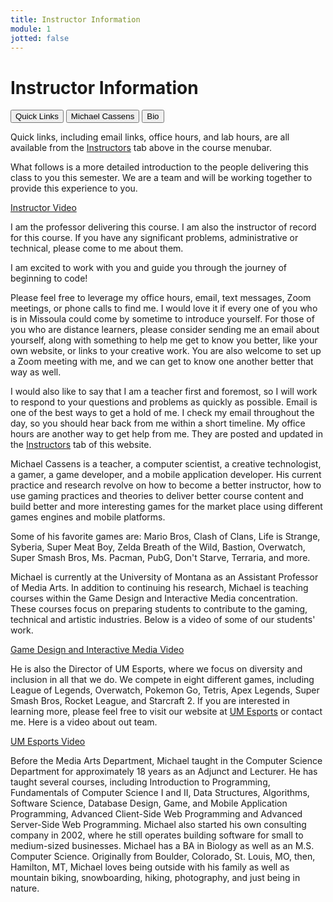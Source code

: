 ```yaml
---
title: Instructor Information
module: 1
jotted: false
---
```


# Instructor Information

<div class="tab">
  <button class="tablinks" onclick="openTab(event, 'Quick')">Quick Links</button>
  <button class="tablinks" onclick="openTab(event, 'Michael')">Michael Cassens</button>
  <button class="tablinks" onclick="openTab(event, 'Bio')">Bio</button>
</div>

<div id="Quick" class="tabcontent" style="display:block">
<p>Quick links, including email links, office hours, and lab hours, are all available from the <a href="https://montana-media-arts.github.io/120_CreativeCoding1-Fall2020/instructors/">Instructors</a> tab above in the course menubar.</p>
<p>What follows is a more detailed introduction to the people delivering this class to you this semester. We are a team and will be working together to provide this experience to you.</p>
<p><a href="//www.youtube.com/embed/oBF8X8CdVVU" data-lity>Instructor Video</a></p>
</div>

<div id="Michael" class="tabcontent">

<p>I am the professor delivering this course. I am also the instructor of record for this course. If you have any significant problems, administrative or technical, please come to me about them.</p>
<p>I am excited to work with you and guide you through the journey of beginning to code!</p>
<p>Please feel free to leverage my office hours, email, text messages, Zoom meetings, or phone calls to find me. I would love it if every one of you who is in Missoula could come by sometime to introduce yourself. For those of you who are distance learners, please consider sending me an email about yourself, along with something to help me get to know you better, like your own website, or links to your creative work.  You are also welcome to set up a Zoom meeting with me, and we can get to know one another better that way as well.</p>
<p>I would also like to say that I am a teacher first and foremost, so I will work to respond to your questions and problems as quickly as possible. Email is one of the best ways to get a hold of me. I check my email throughout the day, so you should hear back from me within a short timeline. My office hours are another way to get help from me. They are posted and updated in the <a href="https://montana-media-arts.github.io/120_CreativeCoding1-Fall2020/instructors/">Instructors</a> tab of this website.
</p>
</div>

<div id="Bio" class="tabcontent">
<p>Michael Cassens is a teacher, a computer scientist, a creative technologist, a gamer, a game developer, and a mobile application developer.  His current practice and research revolve on how to become a better instructor, how to use gaming practices and theories to deliver better course content and build better and more interesting games for the market place using different games engines and mobile platforms.</p>
<p>Some of his favorite games are:
  Mario Bros,
  Clash of Clans,
  Life is Strange,
  Syberia,
  Super Meat Boy,
  Zelda Breath of the Wild,
  Bastion,
  Overwatch,
  Super Smash Bros,
  Ms. Pacman,
  PubG,
  Don't Starve,
  Terraria, and more.
</p>
<p>Michael is currently at the University of Montana as an Assistant Professor of Media Arts. In addition to continuing his research, Michael is teaching courses within the Game Design and Interactive Media concentration. These courses focus on preparing students to contribute to the gaming, technical and artistic industries.  Below is a video of some of our students' work.</p>
<p><a href="//www.youtube.com/embed/AnjxNmQlLns" data-lity>Game Design and Interactive Media Video</a></p>
<p>He is also the Director of UM Esports, where we focus on diversity and inclusion in all that we do.  We compete in eight different games, including League of Legends, Overwatch, Pokemon Go, Tetris, Apex Legends, Super Smash Bros, Rocket League, and Starcraft 2. If you are interested in learning more, please feel free to visit our website at <a href="http://grizzlyesportsum.com/" target="_new">UM Esports</a> or contact me. Here is a video about out team.</p>
<p><a href="//www.youtube.com/embed/GMrgHhKgHU0" data-lity>UM Esports Video</a></p>
<p>Before the Media Arts Department, Michael taught in the Computer Science Department for approximately 18 years as an Adjunct and Lecturer.  He has taught several courses, including Introduction to Programming, Fundamentals of Computer Science I and II, Data Structures, Algorithms, Software Science, Database Design, Game, and Mobile Application Programming, Advanced Client-Side Web Programming and Advanced Server-Side Web Programming. Michael also started his own consulting company in 2002, where he still operates building software for small to medium-sized businesses.  Michael has a BA in Biology as well as an M.S. Computer Science. Originally from Boulder, Colorado, St. Louis, MO, then, Hamilton, MT, Michael loves being outside with his family as well as mountain biking, snowboarding, hiking, photography, and just being in nature.</p>
</div>